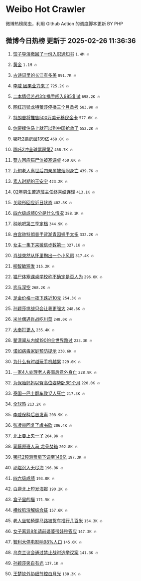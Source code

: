 # Weibo Hot Crawler 



微博热榜爬虫，利用 Github Action 的调度脚本更新 BY PHP 


## 微博今日热榜 更新于 2025-02-26 11:36:36 
1. [饺子导演撤回了一份入职通知书](https://s.weibo.com/weibo?q=%23%E9%A5%BA%E5%AD%90%E5%AF%BC%E6%BC%94%E6%92%A4%E5%9B%9E%E4%BA%86%E4%B8%80%E4%BB%BD%E5%85%A5%E8%81%8C%E9%80%9A%E7%9F%A5%E4%B9%A6%23&t=31&band_rank=1&Refer=top) `1.4M 🔥` 

1. [黄金](https://s.weibo.com/weibo?q=%E9%BB%84%E9%87%91&t=31&band_rank=2&Refer=top) `1.1M 🔥` 

1. [古诗词里的长江有多美](https://s.weibo.com/weibo?q=%23%E5%8F%A4%E8%AF%97%E8%AF%8D%E9%87%8C%E7%9A%84%E9%95%BF%E6%B1%9F%E6%9C%89%E5%A4%9A%E7%BE%8E%23&t=31&band_rank=3&Refer=top) `891.7K 🔥` 

1. [李威 因果业力来了](https://s.weibo.com/weibo?q=%E6%9D%8E%E5%A8%81%20%E5%9B%A0%E6%9E%9C%E4%B8%9A%E5%8A%9B%E6%9D%A5%E4%BA%86&t=31&band_rank=4&Refer=top) `725.2K 🔥` 

1. [二本情侣苦战3年携手闯入985复试](https://s.weibo.com/weibo?q=%23%E4%BA%8C%E6%9C%AC%E6%83%85%E4%BE%A3%E8%8B%A6%E6%88%983%E5%B9%B4%E6%90%BA%E6%89%8B%E9%97%AF%E5%85%A5985%E5%A4%8D%E8%AF%95%23&t=31&band_rank=5&Refer=top) `698.2K 🔥` 

1. [网红迅猛龙特蕾莎停播三个月备考](https://s.weibo.com/weibo?q=%23%E7%BD%91%E7%BA%A2%E8%BF%85%E7%8C%9B%E9%BE%99%E7%89%B9%E8%95%BE%E8%8E%8E%E5%81%9C%E6%92%AD%E4%B8%89%E4%B8%AA%E6%9C%88%E5%A4%87%E8%80%83%23&t=31&band_rank=6&Refer=top) `583.9K 🔥` 

1. [特朗普将推售500万美元移民金卡](https://s.weibo.com/weibo?q=%23%E7%89%B9%E6%9C%97%E6%99%AE%E5%B0%86%E6%8E%A8%E5%94%AE500%E4%B8%87%E7%BE%8E%E5%85%83%E7%A7%BB%E6%B0%91%E9%87%91%E5%8D%A1%23&t=31&band_rank=7&Refer=top) `577.6K 🔥` 

1. [你要撑住马上就可以到中国抢救了](https://s.weibo.com/weibo?q=%23%E4%BD%A0%E8%A6%81%E6%92%91%E4%BD%8F%E9%A9%AC%E4%B8%8A%E5%B0%B1%E5%8F%AF%E4%BB%A5%E5%88%B0%E4%B8%AD%E5%9B%BD%E6%8A%A2%E6%95%91%E4%BA%86%23&t=31&band_rank=8&Refer=top) `552.2K 🔥` 

1. [哪吒2票房破139亿](https://s.weibo.com/weibo?q=%23%E5%93%AA%E5%90%922%E7%A5%A8%E6%88%BF%E7%A0%B4139%E4%BA%BF%23&t=31&band_rank=9&Refer=top) `468.8K 🔥` 

1. [哪吒2冲全球票房第7](https://s.weibo.com/weibo?q=%23%E5%93%AA%E5%90%922%E5%86%B2%E5%85%A8%E7%90%83%E7%A5%A8%E6%88%BF%E7%AC%AC7%23&t=31&band_rank=10&Refer=top) `468.7K 🔥` 

1. [警方回应猫尸体被塞课桌](https://s.weibo.com/weibo?q=%23%E8%AD%A6%E6%96%B9%E5%9B%9E%E5%BA%94%E7%8C%AB%E5%B0%B8%E4%BD%93%E8%A2%AB%E5%A1%9E%E8%AF%BE%E6%A1%8C%23&t=31&band_rank=11&Refer=top) `450.0K 🔥` 

1. [九旬老人离世后四亲属被烟闷身亡](https://s.weibo.com/weibo?q=%23%E4%B9%9D%E6%97%AC%E8%80%81%E4%BA%BA%E7%A6%BB%E4%B8%96%E5%90%8E%E5%9B%9B%E4%BA%B2%E5%B1%9E%E8%A2%AB%E7%83%9F%E9%97%B7%E8%BA%AB%E4%BA%A1%23&t=31&band_rank=12&Refer=top) `439.7K 🔥` 

1. [素人时期的王安宇](https://s.weibo.com/weibo?q=%23%E7%B4%A0%E4%BA%BA%E6%97%B6%E6%9C%9F%E7%9A%84%E7%8E%8B%E5%AE%89%E5%AE%87%23&t=31&band_rank=13&Refer=top) `423.2K 🔥` 

1. [02年男生苦追班主任终喜结连理](https://s.weibo.com/weibo?q=%2302%E5%B9%B4%E7%94%B7%E7%94%9F%E8%8B%A6%E8%BF%BD%E7%8F%AD%E4%B8%BB%E4%BB%BB%E7%BB%88%E5%96%9C%E7%BB%93%E8%BF%9E%E7%90%86%23&t=31&band_rank=14&Refer=top) `413.1K 🔥` 

1. [关晓彤回应近日状态](https://s.weibo.com/weibo?q=%23%E5%85%B3%E6%99%93%E5%BD%A4%E5%9B%9E%E5%BA%94%E8%BF%91%E6%97%A5%E7%8A%B6%E6%80%81%23&t=31&band_rank=15&Refer=top) `402.8K 🔥` 

1. [四六级成绩0分是什么情况](https://s.weibo.com/weibo?q=%23%E5%9B%9B%E5%85%AD%E7%BA%A7%E6%88%90%E7%BB%A90%E5%88%86%E6%98%AF%E4%BB%80%E4%B9%88%E6%83%85%E5%86%B5%23&t=31&band_rank=16&Refer=top) `388.1K 🔥` 

1. [种地吧第三季定档](https://s.weibo.com/weibo?q=%E7%A7%8D%E5%9C%B0%E5%90%A7%E7%AC%AC%E4%B8%89%E5%AD%A3%E5%AE%9A%E6%A1%A3&t=31&band_rank=17&Refer=top) `344.9K 🔥` 

1. [白宫称特朗普手背淤青因握手太多](https://s.weibo.com/weibo?q=%23%E7%99%BD%E5%AE%AB%E7%A7%B0%E7%89%B9%E6%9C%97%E6%99%AE%E6%89%8B%E8%83%8C%E6%B7%A4%E9%9D%92%E5%9B%A0%E6%8F%A1%E6%89%8B%E5%A4%AA%E5%A4%9A%23&t=31&band_rank=18&Refer=top) `332.2K 🔥` 

1. [女主一集下来微信步数第一](https://s.weibo.com/weibo?q=%E5%A5%B3%E4%B8%BB%E4%B8%80%E9%9B%86%E4%B8%8B%E6%9D%A5%E5%BE%AE%E4%BF%A1%E6%AD%A5%E6%95%B0%E7%AC%AC%E4%B8%80&t=31&band_rank=19&Refer=top) `327.1K 🔥` 

1. [肖战突然从怀里掏出一个小风扇](https://s.weibo.com/weibo?q=%23%E8%82%96%E6%88%98%E7%AA%81%E7%84%B6%E4%BB%8E%E6%80%80%E9%87%8C%E6%8E%8F%E5%87%BA%E4%B8%80%E4%B8%AA%E5%B0%8F%E9%A3%8E%E6%89%87%23&t=31&band_rank=20&Refer=top) `317.4K 🔥` 

1. [柳智敏短发](https://s.weibo.com/weibo?q=%E6%9F%B3%E6%99%BA%E6%95%8F%E7%9F%AD%E5%8F%91&t=31&band_rank=21&Refer=top) `315.2K 🔥` 

1. [猫尸体塞课桌学校称不确定是否人为](https://s.weibo.com/weibo?q=%23%E7%8C%AB%E5%B0%B8%E4%BD%93%E5%A1%9E%E8%AF%BE%E6%A1%8C%E5%AD%A6%E6%A0%A1%E7%A7%B0%E4%B8%8D%E7%A1%AE%E5%AE%9A%E6%98%AF%E5%90%A6%E4%BA%BA%E4%B8%BA%23&t=31&band_rank=22&Refer=top) `296.0K 🔥` 

1. [恋与深空](https://s.weibo.com/weibo?q=%23%E6%81%8B%E4%B8%8E%E6%B7%B1%E7%A9%BA%23&t=31&band_rank=23&Refer=top) `268.2K 🔥` 

1. [足金价格一夜下跌近10元](https://s.weibo.com/weibo?q=%23%E8%B6%B3%E9%87%91%E4%BB%B7%E6%A0%BC%E4%B8%80%E5%A4%9C%E4%B8%8B%E8%B7%8C%E8%BF%9110%E5%85%83%23&t=31&band_rank=24&Refer=top) `254.3K 🔥` 

1. [孙颖莎挑战只会让我更强大](https://s.weibo.com/weibo?q=%23%E5%AD%99%E9%A2%96%E8%8E%8E%E6%8C%91%E6%88%98%E5%8F%AA%E4%BC%9A%E8%AE%A9%E6%88%91%E6%9B%B4%E5%BC%BA%E5%A4%A7%23&t=31&band_rank=25&Refer=top) `248.6K 🔥` 

1. [米兰偶遇肖战吃川菜](https://s.weibo.com/weibo?q=%23%E7%B1%B3%E5%85%B0%E5%81%B6%E9%81%87%E8%82%96%E6%88%98%E5%90%83%E5%B7%9D%E8%8F%9C%23&t=31&band_rank=26&Refer=top) `248.0K 🔥` 

1. [大奉打更人](https://s.weibo.com/weibo?q=%E5%A4%A7%E5%A5%89%E6%89%93%E6%9B%B4%E4%BA%BA&t=31&band_rank=27&Refer=top) `235.4K 🔥` 

1. [翟潇闻从内娱190的全世界路过](https://s.weibo.com/weibo?q=%23%E7%BF%9F%E6%BD%87%E9%97%BB%E4%BB%8E%E5%86%85%E5%A8%B1190%E7%9A%84%E5%85%A8%E4%B8%96%E7%95%8C%E8%B7%AF%E8%BF%87%23&t=31&band_rank=28&Refer=top) `233.3K 🔥` 

1. [诺如病毒家庭预防提示](https://s.weibo.com/weibo?q=%23%E8%AF%BA%E5%A6%82%E7%97%85%E6%AF%92%E5%AE%B6%E5%BA%AD%E9%A2%84%E9%98%B2%E6%8F%90%E7%A4%BA%23&t=31&band_rank=29&Refer=top) `230.6K 🔥` 

1. [为什么有时越玩手机越累](https://s.weibo.com/weibo?q=%23%E4%B8%BA%E4%BB%80%E4%B9%88%E6%9C%89%E6%97%B6%E8%B6%8A%E7%8E%A9%E6%89%8B%E6%9C%BA%E8%B6%8A%E7%B4%AF%23&t=31&band_rank=30&Refer=top) `229.0K 🔥` 

1. [一家4人处理老人丧事后意外身亡](https://s.weibo.com/weibo?q=%23%E4%B8%80%E5%AE%B64%E4%BA%BA%E5%A4%84%E7%90%86%E8%80%81%E4%BA%BA%E4%B8%A7%E4%BA%8B%E5%90%8E%E6%84%8F%E5%A4%96%E8%BA%AB%E4%BA%A1%23&t=31&band_rank=31&Refer=top) `228.9K 🔥` 

1. [为保胎妈妈以臀高位姿势卧床1个月](https://s.weibo.com/weibo?q=%23%E4%B8%BA%E4%BF%9D%E8%83%8E%E5%A6%88%E5%A6%88%E4%BB%A5%E8%87%80%E9%AB%98%E4%BD%8D%E5%A7%BF%E5%8A%BF%E5%8D%A7%E5%BA%8A1%E4%B8%AA%E6%9C%88%23&t=31&band_rank=32&Refer=top) `220.0K 🔥` 

1. [泰国一巴士翻车致17人死亡](https://s.weibo.com/weibo?q=%23%E6%B3%B0%E5%9B%BD%E4%B8%80%E5%B7%B4%E5%A3%AB%E7%BF%BB%E8%BD%A6%E8%87%B417%E4%BA%BA%E6%AD%BB%E4%BA%A1%23&t=31&band_rank=33&Refer=top) `217.3K 🔥` 

1. [全球热](https://s.weibo.com/weibo?q=%E5%85%A8%E7%90%83%E7%83%AD&t=31&band_rank=34&Refer=top) `213.2K 🔥` 

1. [李威保释后首发声](https://s.weibo.com/weibo?q=%23%E6%9D%8E%E5%A8%81%E4%BF%9D%E9%87%8A%E5%90%8E%E9%A6%96%E5%8F%91%E5%A3%B0%23&t=31&band_rank=35&Refer=top) `208.9K 🔥` 

1. [张凌赫回复了虞书欣](https://s.weibo.com/weibo?q=%23%E5%BC%A0%E5%87%8C%E8%B5%AB%E5%9B%9E%E5%A4%8D%E4%BA%86%E8%99%9E%E4%B9%A6%E6%AC%A3%23&t=31&band_rank=36&Refer=top) `206.4K 🔥` 

1. [北上要上央一了](https://s.weibo.com/weibo?q=%23%E5%8C%97%E4%B8%8A%E8%A6%81%E4%B8%8A%E5%A4%AE%E4%B8%80%E4%BA%86%23&t=31&band_rank=37&Refer=top) `204.9K 🔥` 

1. [司藤原班人马 龙骨焚箱](https://s.weibo.com/weibo?q=%E5%8F%B8%E8%97%A4%E5%8E%9F%E7%8F%AD%E4%BA%BA%E9%A9%AC%20%E9%BE%99%E9%AA%A8%E7%84%9A%E7%AE%B1&t=31&band_rank=38&Refer=top) `202.8K 🔥` 

1. [哪吒2预测票房下调至146亿](https://s.weibo.com/weibo?q=%23%E5%93%AA%E5%90%922%E9%A2%84%E6%B5%8B%E7%A5%A8%E6%88%BF%E4%B8%8B%E8%B0%83%E8%87%B3146%E4%BA%BF%23&t=31&band_rank=39&Refer=top) `197.3K 🔥` 

1. [祁煜沉入无尽海](https://s.weibo.com/weibo?q=%23%E7%A5%81%E7%85%9C%E6%B2%89%E5%85%A5%E6%97%A0%E5%B0%BD%E6%B5%B7%23&t=31&band_rank=40&Refer=top) `196.9K 🔥` 

1. [四六级成绩](https://s.weibo.com/weibo?q=%E5%9B%9B%E5%85%AD%E7%BA%A7%E6%88%90%E7%BB%A9&t=31&band_rank=41&Refer=top) `193.0K 🔥` 

1. [白鹿北上短发海报](https://s.weibo.com/weibo?q=%23%E7%99%BD%E9%B9%BF%E5%8C%97%E4%B8%8A%E7%9F%AD%E5%8F%91%E6%B5%B7%E6%8A%A5%23&t=31&band_rank=42&Refer=top) `190.2K 🔥` 

1. [盒子里的猫](https://s.weibo.com/weibo?q=%23%E7%9B%92%E5%AD%90%E9%87%8C%E7%9A%84%E7%8C%AB%23&t=31&band_rank=43&Refer=top) `171.5K 🔥` 

1. [横纹肌溶解综合征](https://s.weibo.com/weibo?q=%E6%A8%AA%E7%BA%B9%E8%82%8C%E6%BA%B6%E8%A7%A3%E7%BB%BC%E5%90%88%E5%BE%81&t=31&band_rank=44&Refer=top) `157.6K 🔥` 

1. [老人坐轮椅穿马路被货车推行几百米](https://s.weibo.com/weibo?q=%23%E8%80%81%E4%BA%BA%E5%9D%90%E8%BD%AE%E6%A4%85%E7%A9%BF%E9%A9%AC%E8%B7%AF%E8%A2%AB%E8%B4%A7%E8%BD%A6%E6%8E%A8%E8%A1%8C%E5%87%A0%E7%99%BE%E7%B1%B3%23&t=31&band_rank=45&Refer=top) `154.3K 🔥` 

1. [女子离异8年请前婆婆带娃秒答应](https://s.weibo.com/weibo?q=%23%E5%A5%B3%E5%AD%90%E7%A6%BB%E5%BC%828%E5%B9%B4%E8%AF%B7%E5%89%8D%E5%A9%86%E5%A9%86%E5%B8%A6%E5%A8%83%E7%A7%92%E7%AD%94%E5%BA%94%23&t=31&band_rank=46&Refer=top) `147.3K 🔥` 

1. [智利大停电影响98%人口](https://s.weibo.com/weibo?q=%23%E6%99%BA%E5%88%A9%E5%A4%A7%E5%81%9C%E7%94%B5%E5%BD%B1%E5%93%8D98%25%E4%BA%BA%E5%8F%A3%23&t=31&band_rank=47&Refer=top) `145.6K 🔥` 

1. [乌克兰议会通过禁止战时选举议案](https://s.weibo.com/weibo?q=%23%E4%B9%8C%E5%85%8B%E5%85%B0%E8%AE%AE%E4%BC%9A%E9%80%9A%E8%BF%87%E7%A6%81%E6%AD%A2%E6%88%98%E6%97%B6%E9%80%89%E4%B8%BE%E8%AE%AE%E6%A1%88%23&t=31&band_rank=48&Refer=top) `141.3K 🔥` 

1. [孙颖莎笑自有光](https://s.weibo.com/weibo?q=%23%E5%AD%99%E9%A2%96%E8%8E%8E%E7%AC%91%E8%87%AA%E6%9C%89%E5%85%89%23&t=31&band_rank=49&Refer=top) `137.1K 🔥` 

1. [王楚钦外协细节控白月光](https://s.weibo.com/weibo?q=%23%E7%8E%8B%E6%A5%9A%E9%92%A6%E5%A4%96%E5%8D%8F%E7%BB%86%E8%8A%82%E6%8E%A7%E7%99%BD%E6%9C%88%E5%85%89%23&t=31&band_rank=50&Refer=top) `130.3K 🔥` 

